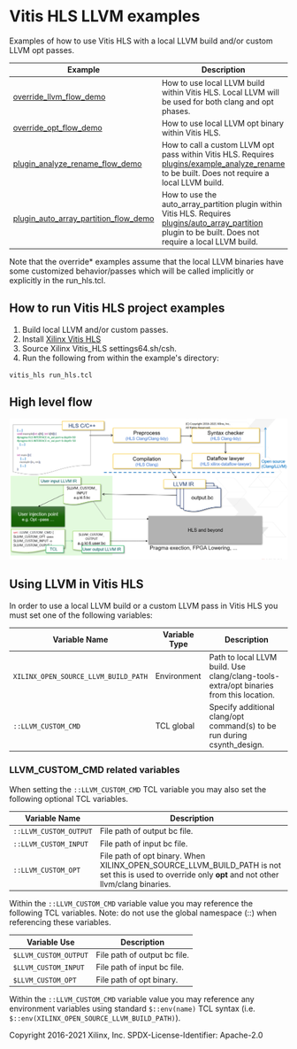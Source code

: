 # Vitis HLS LLVM examples

Examples of how to use Vitis HLS with a local LLVM build and/or custom LLVM opt passes.

Example | Description      
--------|------------------
[override_llvm_flow_demo](override_llvm_flow_demo) | How to use local LLVM build within Vitis HLS.  Local LLVM will be used for both clang and opt phases.
[override_opt_flow_demo](override_opt_flow_demo) | How to use local LLVM opt binary within Vitis HLS.  
[plugin_analyze_rename_flow_demo](plugin_analyze_rename_flow_demo) | How to call a custom LLVM opt pass within Vitis HLS.  Requires [plugins/example_analyze_rename](../plugins/example_analyze_rename) to be built.  Does not require a local LLVM build.
[plugin_auto_array_partition_flow_demo](plugin_auto_array_partition_flow_demo) | How to use the auto_array_partition plugin within Vitis HLS.  Requires [plugins/auto_array_partition](../plugins/auto_array_partition) plugin to be built.  Does not require a local LLVM build.

Note that the override\* examples assume that the local LLVM binaries have some customized behavior/passes which will be called implicitly or explicitly in the run_hls.tcl.


## How to run Vitis HLS project examples
1. Build local LLVM and/or custom passes.
2. Install [Xilinx Vitis HLS](https://www.xilinx.com/support/download/index.html/content/xilinx/en/downloadNav/vitis/2021-1.html)
3. Source Xilinx Vitis_HLS settings64.sh/csh. 
4. Run the following from within the example's directory:
```
vitis_hls run_hls.tcl
```


## High level flow
![Image of Vitis HLS flow](high-level-inject-flow.png "")

## Using LLVM in Vitis HLS
In order to use a local LLVM build or a custom LLVM pass in Vitis HLS you must set one of the following variables:

Variable Name                      | Variable Type | Description      
-----------------------------------|---------------|------------------
`XILINX_OPEN_SOURCE_LLVM_BUILD_PATH` | Environment   | Path to local LLVM build. Use clang/clang-tools-extra/opt binaries from this location.
`::LLVM_CUSTOM_CMD`                  | TCL global    | Specify additional clang/opt command(s) to be run during csynth_design.


### LLVM_CUSTOM_CMD related variables
When setting the `::LLVM_CUSTOM_CMD` TCL variable you may also set the following optional TCL variables.

Variable Name        | Description      
---------------------|------------------
`::LLVM_CUSTOM_OUTPUT` | File path of output bc file.
`::LLVM_CUSTOM_INPUT`  | File path of input bc file.
`::LLVM_CUSTOM_OPT`    | File path of opt binary. When XILINX_OPEN_SOURCE_LLVM_BUILD_PATH is not set this is used to override only **opt** and not other llvm/clang binaries.


Within the `::LLVM_CUSTOM_CMD` variable value you may reference the following TCL variables.
Note: do not use the global namespace (::) when referencing these variables.

Variable Use        | Description      
--------------------|------------------
`$LLVM_CUSTOM_OUTPUT` | File path of output bc file.
`$LLVM_CUSTOM_INPUT`  | File path of input bc file.
`$LLVM_CUSTOM_OPT`    | File path of opt binary.

Within the `::LLVM_CUSTOM_CMD` variable value you may reference any environment variables using standard `$::env(name)` TCL syntax (i.e. `$::env(XILINX_OPEN_SOURCE_LLVM_BUILD_PATH)`).


Copyright 2016-2021 Xilinx, Inc.
SPDX-License-Identifier: Apache-2.0
